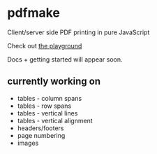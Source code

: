 pdfmake
=======

Client/server side PDF printing in pure JavaScript

Check out [the playground](http://bpampuch.github.io/pdfmake/playground.html)

Docs + getting started will appear soon.


## currently working on

* tables - column spans
* tables - row spans
* tables - vertical lines
* tables - vertical alignment
* headers/footers
* page numbering
* images

